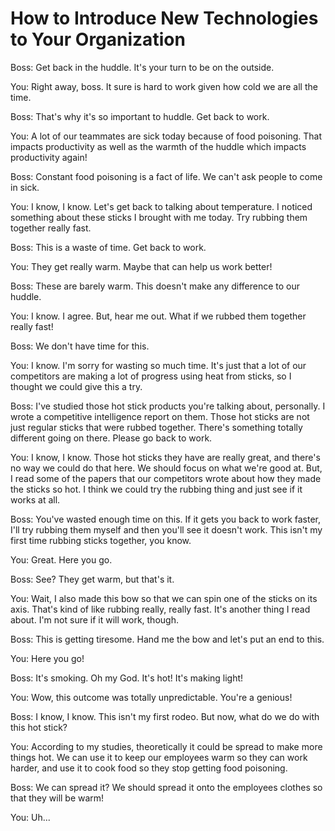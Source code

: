 # How to Introduce New Technologies to Your Organization

Boss: Get back in the huddle. It's your turn to be on the outside.

You: Right away, boss. It sure is hard to work given how cold we are all the time. 

Boss: That's why it's so important to huddle. Get back to work.

You: A lot of our teammates are sick today because of food poisoning. That impacts productivity as well as the warmth of the huddle
which impacts productivity again!

Boss: Constant food poisoning is a fact of life. We can't ask people to come in sick.

You: I know, I know. Let's get back to talking about temperature. I noticed something about these sticks I brought with me today. 
Try rubbing them together really fast.

Boss: This is a waste of time. Get back to work.

You: They get really warm. Maybe that can help us work better!

Boss: These are barely warm. This doesn't make any difference to our huddle.

You: I know. I agree. But, hear me out. What if we rubbed them together really fast!

Boss: We don't have time for this.

You: I know. I'm sorry for wasting so much time. It's just that a lot of our competitors are making a lot of progress using 
heat from sticks, so I thought we could give this a try.

Boss: I've studied those hot stick products you're talking about, personally. I wrote a competitive intelligence report on them. 
Those hot sticks are not just regular sticks that were rubbed together. There's something totally different going on there.
Please go back to work.

You: I know, I know. Those hot sticks they have are really great, and there's no way we could do that here. We should focus on 
what we're good at. But, I read some of the papers that our competitors wrote about how they made the sticks so hot. I think
we could try the rubbing thing and just see if it works at all.

Boss: You've wasted enough time on this. If it gets you back to work faster, I'll try rubbing them myself and then you'll see 
it doesn't work. This isn't my first time rubbing sticks together, you know.

You: Great. Here you go.

Boss: See? They get warm, but that's it.

You: Wait, I also made this bow so that we can spin one of the sticks on its axis. That's kind of like rubbing really, really fast.
It's another thing I read about. I'm not sure if it will work, though.

Boss: This is getting tiresome. Hand me the bow and let's put an end to this.

You: Here you go!

Boss: It's smoking. Oh my God. It's hot! It's making light!

You: Wow, this outcome was totally unpredictable. You're a genious!

Boss: I know, I know. This isn't my first rodeo. But now, what do we do with this hot stick?

You: According to my studies, theoretically it could be spread to make more things hot. We can use it to keep our employees warm
so they can work harder, and use it to cook food so they stop getting food poisoning.

Boss: We can spread it? We should spread it onto the employees clothes so that they will be warm!

You: Uh...
